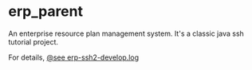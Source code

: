 # erp_parent

An enterprise resource plan management system. It's a classic java ssh tutorial project.

For details, [@see erp-ssh2-develop.log](https://github.com/jeerychris/ssh-note/blob/master/ssh2-erp.md)
